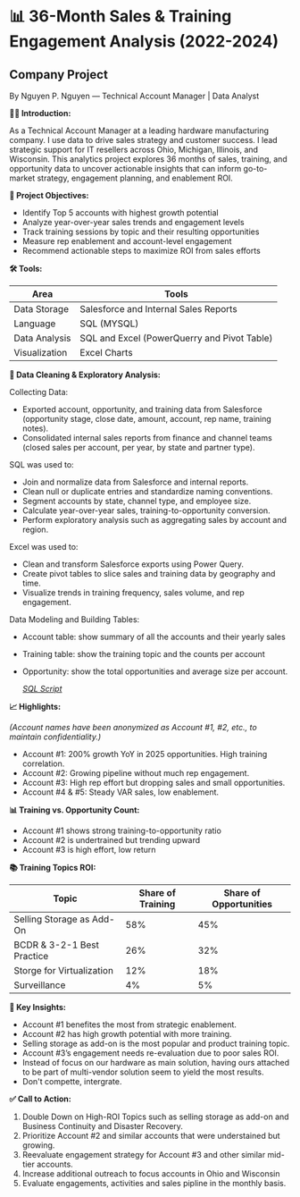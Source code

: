 # 📊 36-Month Sales & Training Engagement Analysis (2022-2024)

## Company Project

By Nguyen P. Nguyen — Technical Account Manager | Data Analyst


**🙋‍♂️ Introduction:**

As a Technical Account Manager at a leading hardware manufacturing company. I use data to drive sales strategy and customer success. I lead strategic support for IT resellers across Ohio, Michigan, Illinois, and Wisconsin. This analytics project explores 36 months of sales, training, and opportunity data to uncover actionable insights that can inform go-to-market strategy, engagement planning, and enablement ROI.


**🎯 Project Objectives:**

- Identify Top 5 accounts with highest growth potential
- Analyze year-over-year sales trends and engagement levels
- Track training sessions by topic and their resulting opportunities
- Measure rep enablement and account-level engagement
- Recommend actionable steps to maximize ROI from sales efforts


**🛠️ Tools:**
  
|  Area              |    Tools                                        |
|  ------------------|-----------------------------------------------  |
|  Data Storage      |    Salesforce and Internal Sales Reports        | 
|  Language          |    SQL (MYSQL)                                  | 
|  Data Analysis     |    SQL and Excel (PowerQuerry and Pivot Table)  |
|  Visualization     |    Excel Charts                                 |


**🧹 Data Cleaning & Exploratory Analysis:**

Collecting Data:
- Exported account, opportunity, and training data from Salesforce (opportunity stage, close date, amount, account, rep name, training notes).
- Consolidated internal sales reports from finance and channel teams (closed sales per account, per year, by state and partner type).

SQL was used to:
-  Join and normalize data from Salesforce and internal reports.
-  Clean null or duplicate entries and standardize naming conventions.
-  Segment accounts by state, channel type, and employee size.
-  Calculate year-over-year sales, training-to-opportunity conversion.
-  Perform exploratory analysis such as aggregating sales by account and region.


Excel was used to:
-  Clean and transform Salesforce exports using Power Query.
-  Create pivot tables to slice sales and training data by geography and time.
-  Visualize trends in training frequency, sales volume, and rep engagement.

Data Modeling and Building Tables:
- Account table: show summary of all the accounts and their yearly sales
- Training table: show the training topic and the counts per account
- Opportunity: show the total opportunities and average size per account.

  *[SQL Script](https://github.com/nguyenpn1596/Sales-Training-and-Engagement-Analysis/blob/main/Sales%20and%20Training%20Engagement%20Data%20Analysis.sql)*

**📈 Highlights:**

*(Account names have been anonymized as Account #1, #2, etc., to maintain confidentiality.)*

- Account #1: 200% growth YoY in 2025 opportunities. High training correlation.
- Account #2: Growing pipeline without much rep engagement.
- Account #3: High rep effort but dropping sales and small opportunities.
- Account #4 & #5: Steady VAR sales, low enablement.


**📊 Training vs. Opportunity Count:**

- Account #1 shows strong training-to-opportunity ratio
- Account #2 is undertrained but trending upward
- Account #3 is high effort, low return


**📚 Training Topics ROI:**

| Topic                       | Share of Training | Share of Opportunities |
| --------------------------- | ----------------- | ---------------------- | 
| Selling Storage as Add-On   |    58%            |    45%                 |
| BCDR & 3-2-1 Best Practice  |    26%            |    32%                 |
| Storge for Virtualization   |    12%            |    18%                 |
| Surveillance                |    4%             |    5%                  |


**🔎 Key Insights:**

- Account #1 benefites the most from strategic enablement.
- Account #2 has high growth potential with more training.
- Selling storage as add-on is the most popular and product training topic.
- Account #3’s engagement needs re-evaluation due to poor sales ROI.
- Instead of focus on our hardware as main solution, having ours attached to be part of multi-vendor solution seem to yield the most results.
- Don't compette, intergrate.

**✅ Call to Action:**

1. Double Down on High-ROI Topics such as selling storage as add-on and Business Continuity and Disaster Recovery.
2. Prioritize Account #2 and similar accounts that were understained but growing.
3. Reevaluate engagement strategy for Account #3 and other similar mid-tier accounts.
4. Increase additional outreach to focus accounts in Ohio and Wisconsin
5. Evaluate engagements, activities and sales pipline in the monthly basis.

   

  

  
